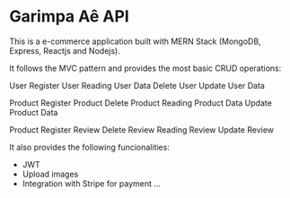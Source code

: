 # Garimpa Aê API

This is a e-commerce application built with MERN Stack (MongoDB, Express, Reactjs and Nodejs).

It follows the MVC pattern and provides the most basic CRUD operations:

User
Register User
Reading User Data
Delete User
Update User Data

Product
Register Product
Delete Product
Reading Product Data
Update Product Data

Product
Register Review
Delete Review
Reading Review
Update Review



It also provides the following funcionalities:

 - JWT
 - Upload images
 - Integration with Stripe for payment
...
